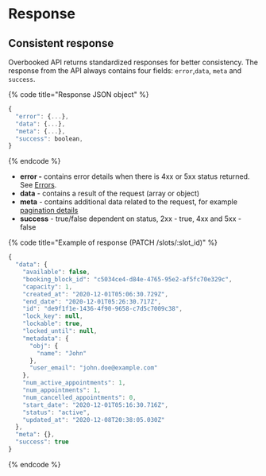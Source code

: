 # Response

## Consistent response

Overbooked API returns standardized responses for better consistency. The response from the API always contains four fields: `error`,`data`, `meta` and `success`.

{% code title="Response JSON object" %}
```javascript
{
  "error": {...},
  "data": {...},
  "meta": {...},
  "success": boolean,
}
```
{% endcode %}

* **error -** contains error details when there is 4xx or 5xx status returned. See [Errors](errors.md#error-handling).
* **data** - contains a result of the request \(array or object\)
* **meta** - contains additional data related to the request, for example [pagination details](pagination.md)
* **success** - true/false dependent on status, 2xx - true, 4xx and 5xx - false

{% code title="Example of response \(PATCH /slots/:slot\_id\)" %}
```javascript
{
  "data": {
    "available": false,
    "booking_block_id": "c5034ce4-d84e-4765-95e2-af5fc70e329c",
    "capacity": 1,
    "created_at": "2020-12-01T05:06:30.729Z",
    "end_date": "2020-12-01T05:26:30.717Z",
    "id": "de9f1f1e-1436-4f90-9658-c7d5c7009c38",
    "lock_key": null,
    "lockable": true,
    "locked_until": null,
    "metadata": {
      "obj": {
        "name": "John"
      },
      "user_email": "john.doe@example.com"
    },
    "num_active_appointments": 1,
    "num_appointments": 1,
    "num_cancelled_appointments": 0,
    "start_date": "2020-12-01T05:16:30.716Z",
    "status": "active",
    "updated_at": "2020-12-08T20:38:05.030Z"
  },
  "meta": {},
  "success": true
}
```
{% endcode %}



